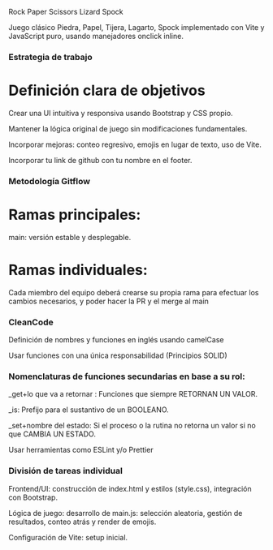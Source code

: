 Rock Paper Scissors Lizard Spock

Juego clásico Piedra, Papel, Tijera, Lagarto, Spock implementado con Vite y JavaScript puro, usando manejadores onclick inline.

### Estrategia de trabajo

#	Definición clara de objetivos

Crear una UI intuitiva y responsiva usando Bootstrap y CSS propio.

Mantener la lógica original de juego sin modificaciones fundamentales.

Incorporar mejoras: conteo regresivo, emojis en lugar de texto, uso de Vite.

Incorporar tu link de github con tu nombre en el footer.

###	Metodología Gitflow

#	Ramas principales:

main: versión estable y desplegable.

#	Ramas individuales:

Cada miembro del equipo deberá crearse su propia rama para efectuar los cambios necesarios, y poder hacer la PR y el merge al main

###	CleanCode

Definición de nombres y funciones en inglés usando camelCase

Usar funciones con una única responsabilidad (Principios SOLID)

###	Nomenclaturas de funciones secundarias en base a su rol:

_get+lo que va a retornar : Funciones que siempre RETORNAN UN VALOR.

_is: Prefijo para el sustantivo de un BOOLEANO.

_set+nombre del estado: Si el proceso o la rutina no retorna un valor si no que CAMBIA UN ESTADO.

Usar herramientas como ESLint y/o Prettier 

###	División de tareas individual

Frontend/UI: construcción de index.html y estilos (style.css), integración con Bootstrap.

Lógica de juego: desarrollo de main.js: selección aleatoria, gestión de resultados, conteo atrás y render de emojis.

Configuración de Vite: setup inicial.
